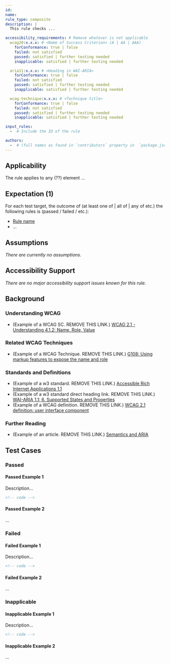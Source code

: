 ```yaml
---
id:
name:
rule_type: composite
description: |
  This rule checks ...

accessibility_requirements: # Remove whatever is not applicable
  wcag20:x.x.x: # <Name of Success Criterion> (A | AA | AAA)
    forConformance: true | false
    failed: not satisfied
    passed: satisfied | further testing needed
    inapplicable: satisfied | further testing needed

  aria11:x.x.x: # <Heading in WAI-ARIA>
    forConformance: true | false
    failed: not satisfied
    passed: satisfied | further testing needed
    inapplicable: satisfied | further testing needed

  wcag-technique:x.x.x: # <Technique title>
    forConformance: true | false
    failed: not satisfied
    passed: satisfied | further testing needed
    inapplicable: satisfied | further testing needed

input_rules:
  -  # Include the ID of the rule

authors:
  -  # (full names as found in `contributors` property in  `package.json` - if not yet listed, please have authors added to the list)
---
```


## Applicability

The rule applies to any (??) element ...

## Expectation (1)

For each test target, the outcome of (at least one of | all of | any of etc.) the following rules is (passed / failed / etc.):

- [Rule name](relative_link_to_rule.html)
- ...

## Assumptions

_There are currently no assumptions._

## Accessibility Support

_There are no major accessibility support issues known for this rule._

## Background

### Understanding WCAG 

- (Example of a WCAG SC. REMOVE THIS LINK.) [WCAG 2.1 - Understanding 4.1.2: Name, Role, Value](https://www.w3.org/WAI/WCAG21/Understanding/name-role-value.html)

### Related WCAG Techniques

- (Example of a WCAG Technique. REMOVE THIS LINK.) [G108: Using markup features to expose the name and role](https://www.w3.org/WAI/WCAG21/Techniques/general/G108.html)

### Standards and Definitions

- (Example of a w3 standard. REMOVE THIS LINK.) [Accessible Rich Internet Applications 1.1](https://www.w3.org/TR/wai-aria-1.1/)
- (Example of a w3 standard direct heading link. REMOVE THIS LINK.) [WAI-ARIA 1.1: 6. Supported States and Properties](https://www.w3.org/TR/wai-aria/#states_and_properties)
- (Example of a WCAG definition. REMOVE THIS LINK.) [WCAG 2.1 definition: user interface component](https://www.w3.org/TR/WCAG21/#dfn-user-interface-components)

### Further Reading

- (Example of an article. REMOVE THIS LINK.) [Semantics and ARIA](https://developers.google.com/web/fundamentals/accessibility/semantics-aria/)

## Test Cases

### Passed

#### Passed Example 1

Description...

```html
<!-- code -->
```

#### Passed Example 2

...

### Failed

#### Failed Example 1

Description...

```html
<!-- code -->
```

#### Failed Example 2

...

### Inapplicable

#### Inapplicable Example 1

Description...

```html
<!-- code -->
```

#### Inapplicable Example 2

...
